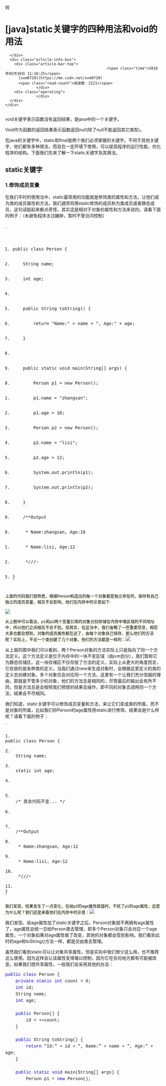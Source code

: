 <div class="blog-content-box">
  <div class="article-header-box">
    <div class="article-header">
      <div class="article-title-box">
        <span class="article-type type-2 float-left">转</span>        

# [java]static关键字的四种用法和void的用法

      </div>
      <div class="article-info-box">
        <div class="article-bar-top">
                                                  <span class="time">2018年05月30日 11:16:25</span>
          [xxm0720](https://me.csdn.net/xxm0720)
          <span class="read-count">阅读数：2121</span>
                  </div>
        <div class="operating">
                  </div>
      </div>
    </div>
  </div>
  <article class="baidu_pl">
    <div id="article_content" class="article_content clearfix csdn-tracking-statistics" data-pid="blog" data-mod="popu_307" data-dsm="post" style="height: 3126px; overflow: hidden;">
            <link rel="stylesheet" href="https://csdnimg.cn/release/phoenix/template/css/ck_htmledit_views-f57960eb32.css">
                              <link rel="stylesheet" href="https://csdnimg.cn/release/phoenix/template/css/ck_htmledit_views-f57960eb32.css">
          <div class="htmledit_views" id="content_views">

<span style="font-family:'-apple-system', 'SF UI Text', Arial, 'PingFang SC', 'Hiragino Sans GB', 'Microsoft YaHei', 'WenQuanYi Micro Hei', sans-serif, SimHei, SimSun;background-color:rgb(255,255,255);">void关键字表示函数没有返回结果，是java中的一个关键字。</span>

<span style="font-family:'-apple-system', 'SF UI Text', Arial, 'PingFang SC', 'Hiragino Sans GB', 'Microsoft YaHei', 'WenQuanYi Micro Hei', sans-serif, SimHei, SimSun;background-color:rgb(255,255,255);"><span style="font-family:'-apple-system', 'SF UI Text', Arial, 'PingFang SC', 'Hiragino Sans GB', 'Microsoft YaHei', 'WenQuanYi Micro Hei', sans-serif, SimHei, SimSun;background-color:rgb(255,255,255);">Void作为函数的返回结果表示函数返回null(除了null不能返回其它类型)。</span>
</span>

在java的关键字中，<span style="margin:0px;padding:0px;">static</span>和<span style="margin:0px;padding:0px;">final</span>是两个我们必须掌握的关键字。不同于其他关键字，他们都有多种用法，而且在一定环境下使用，可以提高程序的运行性能，优化程序的结构。下面我们先来了解一下static关键字及其用法。

## <a name="t0"></a>static关键字

### <a name="t1"></a>1.修饰成员变量

在我们平时的使用当中，static最常用的功能就是修饰类的属性和方法，让他们成为类的成员属性和方法，我们通常将用static修饰的成员称为类成员或者静态成员，这句话挺起来都点奇怪，其实这是相对于对象的属性和方法来说的。请看下面的例子：（未避免程序太过臃肿，暂时不管访问控制）
<pre><div class="hljs-button {2}" data-title="复制" onclick="hljs.copyCode(event)"></div></pre><pre class="java" name="code">`

1.  <div class="hljs-ln-numbers"><div class="hljs-ln-line hljs-ln-n" data-line-number="1"></div></div><div class="hljs-ln-code"><div class="hljs-ln-line">public class Person {</div></div>
2.  <div class="hljs-ln-numbers"><div class="hljs-ln-line hljs-ln-n" data-line-number="2"></div></div><div class="hljs-ln-code"><div class="hljs-ln-line">    String name;</div></div>
3.  <div class="hljs-ln-numbers"><div class="hljs-ln-line hljs-ln-n" data-line-number="3"></div></div><div class="hljs-ln-code"><div class="hljs-ln-line">    int age;</div></div>
4.  <div class="hljs-ln-numbers"><div class="hljs-ln-line hljs-ln-n" data-line-number="4"></div></div><div class="hljs-ln-code"><div class="hljs-ln-line">    </div></div>
5.  <div class="hljs-ln-numbers"><div class="hljs-ln-line hljs-ln-n" data-line-number="5"></div></div><div class="hljs-ln-code"><div class="hljs-ln-line">    public String toString() {</div></div>
6.  <div class="hljs-ln-numbers"><div class="hljs-ln-line hljs-ln-n" data-line-number="6"></div></div><div class="hljs-ln-code"><div class="hljs-ln-line">        return "Name:" + name + ", Age:" + age;</div></div>
7.  <div class="hljs-ln-numbers"><div class="hljs-ln-line hljs-ln-n" data-line-number="7"></div></div><div class="hljs-ln-code"><div class="hljs-ln-line">    }</div></div>
8.  <div class="hljs-ln-numbers"><div class="hljs-ln-line hljs-ln-n" data-line-number="8"></div></div><div class="hljs-ln-code"><div class="hljs-ln-line">    </div></div>
9.  <div class="hljs-ln-numbers"><div class="hljs-ln-line hljs-ln-n" data-line-number="9"></div></div><div class="hljs-ln-code"><div class="hljs-ln-line">    public static void main(String[] args) {</div></div>
10.  <div class="hljs-ln-numbers"><div class="hljs-ln-line hljs-ln-n" data-line-number="10"></div></div><div class="hljs-ln-code"><div class="hljs-ln-line">        Person p1 = new Person();</div></div>
11.  <div class="hljs-ln-numbers"><div class="hljs-ln-line hljs-ln-n" data-line-number="11"></div></div><div class="hljs-ln-code"><div class="hljs-ln-line">        p1.name = "zhangsan";</div></div>
12.  <div class="hljs-ln-numbers"><div class="hljs-ln-line hljs-ln-n" data-line-number="12"></div></div><div class="hljs-ln-code"><div class="hljs-ln-line">        p1.age = 10;</div></div>
13.  <div class="hljs-ln-numbers"><div class="hljs-ln-line hljs-ln-n" data-line-number="13"></div></div><div class="hljs-ln-code"><div class="hljs-ln-line">        Person p2 = new Person();</div></div>
14.  <div class="hljs-ln-numbers"><div class="hljs-ln-line hljs-ln-n" data-line-number="14"></div></div><div class="hljs-ln-code"><div class="hljs-ln-line">        p2.name = "lisi";</div></div>
15.  <div class="hljs-ln-numbers"><div class="hljs-ln-line hljs-ln-n" data-line-number="15"></div></div><div class="hljs-ln-code"><div class="hljs-ln-line">        p2.age = 12;</div></div>
16.  <div class="hljs-ln-numbers"><div class="hljs-ln-line hljs-ln-n" data-line-number="16"></div></div><div class="hljs-ln-code"><div class="hljs-ln-line">        System.out.println(p1);</div></div>
17.  <div class="hljs-ln-numbers"><div class="hljs-ln-line hljs-ln-n" data-line-number="17"></div></div><div class="hljs-ln-code"><div class="hljs-ln-line">        System.out.println(p2);</div></div>
18.  <div class="hljs-ln-numbers"><div class="hljs-ln-line hljs-ln-n" data-line-number="18"></div></div><div class="hljs-ln-code"><div class="hljs-ln-line">    }</div></div>
19.  <div class="hljs-ln-numbers"><div class="hljs-ln-line hljs-ln-n" data-line-number="19"></div></div><div class="hljs-ln-code"><div class="hljs-ln-line">    /**Output</div></div>
20.  <div class="hljs-ln-numbers"><div class="hljs-ln-line hljs-ln-n" data-line-number="20"></div></div><div class="hljs-ln-code"><div class="hljs-ln-line">     * Name:zhangsan, Age:10</div></div>
21.  <div class="hljs-ln-numbers"><div class="hljs-ln-line hljs-ln-n" data-line-number="21"></div></div><div class="hljs-ln-code"><div class="hljs-ln-line">     * Name:lisi, Age:12</div></div>
22.  <div class="hljs-ln-numbers"><div class="hljs-ln-line hljs-ln-n" data-line-number="22"></div></div><div class="hljs-ln-code"><div class="hljs-ln-line">     *///~</div></div>
23.  <div class="hljs-ln-numbers"><div class="hljs-ln-line hljs-ln-n" data-line-number="23"></div></div><div class="hljs-ln-code"><div class="hljs-ln-line">}</div></div>`<div class="hljs-button {2}" data-title="复制" onclick="hljs.copyCode(event)"></div></pre>

<span style="color:rgb(0,0,0);font-family:Verdana, Arial, Helvetica, sans-serif;font-size:13px;text-align:left;background-color:rgb(254,254,242);">上面的代码我们很熟悉，根据Person构造出的每一个对象都是独立存在的，保存有自己独立的成员变量，相互不会影响，他们在内存中的示意如下:</span>

<span style="color:rgb(0,0,0);font-family:Verdana, Arial, Helvetica, sans-serif;font-size:13px;text-align:left;background-color:rgb(254,254,242);">![](https://images2015.cnblogs.com/blog/1055692/201701/1055692-20170128111659941-455494498.jpg)
</span>

<span style="color:rgb(0,0,0);font-family:Verdana, Arial, Helvetica, sans-serif;font-size:13px;text-align:left;background-color:rgb(254,254,242);"><span style="color:rgb(0,0,0);font-family:Verdana, Arial, Helvetica, sans-serif;font-size:13px;text-align:left;background-color:rgb(254,254,242);">从上图中可以看出，p1和p2两个变量引用的对象分别存储在内存中堆区域的不同地址中，所以他们之间相互不会干扰。但其实，在这当中，我们省略了一些重要信息，相信大家也都会想到，对象的成员属性都在这了，由每个对象自己保存，那么他们的方法呢？实际上，不论一个类创建了几个对象，他们的方法都是一样的：</span>![](https://images2015.cnblogs.com/blog/1055692/201701/1055692-20170129182729316-1860809324.jpg)
</span>

<span style="color:rgb(0,0,0);font-family:Verdana, Arial, Helvetica, sans-serif;font-size:13px;text-align:left;background-color:rgb(254,254,242);"></span>

从上面的图中我们可以看到，两个Person对象的方法实际上只是指向了同一个方法定义。这个方法定义是位于内存中的一块不变区域（由jvm划分），我们暂称它为静态存储区。这一块存储区不仅存放了方法的定义，实际上从更大的角度而言，它存放的是各种类的定义，当我们通过new来生成对象时，会根据这里定义的类的定义去创建对象。多个对象仅会对应同一个方法，这里有一个让我们充分信服的理由，那就是不管多少的对象，他们的方法总是相同的，尽管最后的输出会有所不同，但是方法总是会按照我们预想的结果去操作，即不同的对象去调用同一个方法，结果会不尽相同。

我们知道，static关键字可以修饰成员变量和方法，来让它们变成类的所属，而不是对象的所属，比如我们将Person的age属性用static进行修饰，结果会是什么样呢？请看下面的例子：

<pre>`

1.  <div class="hljs-ln-numbers"><div class="hljs-ln-line hljs-ln-n" data-line-number="1"></div></div><div class="hljs-ln-code"><div class="hljs-ln-line"><span class="hljs-keyword">public</span> <span class="hljs-class"><span class="hljs-keyword">class</span> <span class="hljs-title">Person</span> </span>{</div></div>
2.  <div class="hljs-ln-numbers"><div class="hljs-ln-line hljs-ln-n" data-line-number="2"></div></div><div class="hljs-ln-code"><div class="hljs-ln-line">    String name;</div></div>
3.  <div class="hljs-ln-numbers"><div class="hljs-ln-line hljs-ln-n" data-line-number="3"></div></div><div class="hljs-ln-code"><div class="hljs-ln-line">    <span class="hljs-keyword">static</span> <span class="hljs-keyword">int</span> age;</div></div>
4.  <div class="hljs-ln-numbers"><div class="hljs-ln-line hljs-ln-n" data-line-number="4"></div></div><div class="hljs-ln-code"><div class="hljs-ln-line">    </div></div>
5.  <div class="hljs-ln-numbers"><div class="hljs-ln-line hljs-ln-n" data-line-number="5"></div></div><div class="hljs-ln-code"><div class="hljs-ln-line">    <span class="hljs-comment">/* 其余代码不变... */</span></div></div>
6.  <div class="hljs-ln-numbers"><div class="hljs-ln-line hljs-ln-n" data-line-number="6"></div></div><div class="hljs-ln-code"><div class="hljs-ln-line"> </div></div>
7.  <div class="hljs-ln-numbers"><div class="hljs-ln-line hljs-ln-n" data-line-number="7"></div></div><div class="hljs-ln-code"><div class="hljs-ln-line">    <span class="hljs-comment"><span class="hljs-comment">/**Output</span></span></div></div>
8.  <div class="hljs-ln-numbers"><div class="hljs-ln-line hljs-ln-n" data-line-number="8"></div></div><div class="hljs-ln-code"><div class="hljs-ln-line"><span class="hljs-comment">     * Name:zhangsan, Age:12</span></div></div>
9.  <div class="hljs-ln-numbers"><div class="hljs-ln-line hljs-ln-n" data-line-number="9"></div></div><div class="hljs-ln-code"><div class="hljs-ln-line"><span class="hljs-comment">     * Name:lisi, Age:12</span></div></div>
10.  <div class="hljs-ln-numbers"><div class="hljs-ln-line hljs-ln-n" data-line-number="10"></div></div><div class="hljs-ln-code"><div class="hljs-ln-line"><span class="hljs-comment">     */</span><span class="hljs-comment">//~</span></div></div>
11.  <div class="hljs-ln-numbers"><div class="hljs-ln-line hljs-ln-n" data-line-number="11"></div></div><div class="hljs-ln-code"><div class="hljs-ln-line">}</div></div>`<div class="hljs-button {2}" data-title="复制" onclick="hljs.copyCode(event)"></div></pre>

<span style="color:rgb(0,0,0);font-family:Verdana, Arial, Helvetica, sans-serif;font-size:13px;text-align:left;background-color:rgb(254,254,242);">我们发现，结果发生了一点变化，在给p2的age属性赋值时，干扰了p1的age属性，这是为什么呢？我们还是来看他们在内存中的示意：</span>![](https://images2015.cnblogs.com/blog/1055692/201701/1055692-20170129182741362-1771285007.jpg)

我们发现，给age属性加了<span style="margin:0px;padding:0px;">static</span>关键字之后，Person对象就不再拥有age属性了，age属性会统一交给Person类去管理，即多个Person对象只会对应一个age属性，一个对象如果对age属性做了改变，其他的对象都会受到影响。我们看到此时的age和toString()方法一样，都是交由类去管理。

虽然我们看到static可以让对象共享属性，但是实际中我们很少这么用，也不推荐这么使用。因为这样会让该属性变得难以控制，因为它在任何地方都有可能被改变。如果我们想共享属性，一般我们会采用其他的办法：
<pre style="margin-bottom:0px;padding-right:0px;padding-left:0px;white-space:pre-wrap;text-align:left;font-family:'Courier New';"><span style="margin:0px;padding:0px;line-height:1.5;color:rgb(0,0,255);">public</span> <span style="margin:0px;padding:0px;line-height:1.5;color:rgb(0,0,255);">class</span><span style="margin:0px;padding:0px;line-height:1.5;"> Person {
    </span><span style="margin:0px;padding:0px;line-height:1.5;color:rgb(0,0,255);">private</span> <span style="margin:0px;padding:0px;line-height:1.5;color:rgb(0,0,255);">static</span> <span style="margin:0px;padding:0px;line-height:1.5;color:rgb(0,0,255);">int</span> count = 0<span style="margin:0px;padding:0px;line-height:1.5;">;
    </span><span style="margin:0px;padding:0px;line-height:1.5;color:rgb(0,0,255);">int</span><span style="margin:0px;padding:0px;line-height:1.5;"> id;
    String name;
    </span><span style="margin:0px;padding:0px;line-height:1.5;color:rgb(0,0,255);">int</span><span style="margin:0px;padding:0px;line-height:1.5;"> age;

    </span><span style="margin:0px;padding:0px;line-height:1.5;color:rgb(0,0,255);">public</span><span style="margin:0px;padding:0px;line-height:1.5;"> Person() {
        id </span>= ++count<span style="margin:0px;padding:0px;line-height:1.5;">;
    }

    </span><span style="margin:0px;padding:0px;line-height:1.5;color:rgb(0,0,255);">public</span><span style="margin:0px;padding:0px;line-height:1.5;"> String toString() {
        </span><span style="margin:0px;padding:0px;line-height:1.5;color:rgb(0,0,255);">return</span> "Id:" + id + ", Name:" + name + ", Age:" +<span style="margin:0px;padding:0px;line-height:1.5;"> age;
    }

    </span><span style="margin:0px;padding:0px;line-height:1.5;color:rgb(0,0,255);">public</span> <span style="margin:0px;padding:0px;line-height:1.5;color:rgb(0,0,255);">static</span> <span style="margin:0px;padding:0px;line-height:1.5;color:rgb(0,0,255);">void</span><span style="margin:0px;padding:0px;line-height:1.5;"> main(String[] args) {
        Person p1 </span>= <span style="margin:0px;padding:0px;line-height:1.5;color:rgb(0,0,255);">new</span><span style="margin:0px;padding:0px;line-height:1.5;"> Person();
        p1.name </span>= "zhangsan"<span style="margin:0px;padding:0px;line-height:1.5;">;
        p1.age </span>= 10<span style="margin:0px;padding:0px;line-height:1.5;">;
        Person p2 </span>= <span style="margin:0px;padding:0px;line-height:1.5;color:rgb(0,0,255);">new</span><span style="margin:0px;padding:0px;line-height:1.5;"> Person();
        p2.name </span>= "lisi"<span style="margin:0px;padding:0px;line-height:1.5;">;
        p2.age </span>= 12<span style="margin:0px;padding:0px;line-height:1.5;">;
        System.out.println(p1);
        System.out.println(p2);
    }
    </span><span style="margin:0px;padding:0px;line-height:1.5;color:rgb(0,128,0);">/**</span><span style="margin:0px;padding:0px;line-height:1.5;color:rgb(0,128,0);">Output
     * Id:1, Name:zhangsan, Age:10
     * Id:2, Name:lisi, Age:12
     </span><span style="margin:0px;padding:0px;line-height:1.5;color:rgb(0,128,0);">*///</span><span style="margin:0px;padding:0px;line-height:1.5;color:rgb(0,128,0);">~</span>
}</pre>

上面的代码起到了给Person的对象创建一个唯一id以及记录总数的作用，其中count由static修饰，是Person类的成员属性，每次创建一个Person对象，就会使该属性自加1然后赋给对象的id属性，这样，count属性记录了创建Person对象的总数，由于count使用了private修饰，所以从类外面无法随意改变。

### <a name="t2"></a>2.修饰成员方法

static的另一个作用，就是修饰成员方法。相比于修饰成员属性，修饰成员方法对于数据的存储上面并没有多大的变化，因为我们从上面可以看出，方法本来就是存放在类的定义当中的。static修饰成员方法最大的作用，就是可以使用"<span style="margin:0px;padding:0px;">类名.方法名</span>"的方式操作方法，避免了先要new出对象的繁琐和资源消耗，我们可能会经常在帮助类中看到它的使用：

<pre>`

1.  <div class="hljs-ln-numbers"><div class="hljs-ln-line hljs-ln-n" data-line-number="1"></div></div><div class="hljs-ln-code"><div class="hljs-ln-line"><span class="hljs-keyword">public</span> <span class="hljs-class"><span class="hljs-keyword">class</span> <span class="hljs-title">PrintHelper</span> </span>{</div></div>
2.  <div class="hljs-ln-numbers"><div class="hljs-ln-line hljs-ln-n" data-line-number="2"></div></div><div class="hljs-ln-code"><div class="hljs-ln-line"> </div></div>
3.  <div class="hljs-ln-numbers"><div class="hljs-ln-line hljs-ln-n" data-line-number="3"></div></div><div class="hljs-ln-code"><div class="hljs-ln-line">    <span class="hljs-function"><span class="hljs-keyword">public</span> <span class="hljs-keyword">static</span> <span class="hljs-keyword">void</span> <span class="hljs-title">print</span><span class="hljs-params">(Object o)</span></span>{</div></div>
4.  <div class="hljs-ln-numbers"><div class="hljs-ln-line hljs-ln-n" data-line-number="4"></div></div><div class="hljs-ln-code"><div class="hljs-ln-line">        System.out.println(o);</div></div>
5.  <div class="hljs-ln-numbers"><div class="hljs-ln-line hljs-ln-n" data-line-number="5"></div></div><div class="hljs-ln-code"><div class="hljs-ln-line">    }</div></div>
6.  <div class="hljs-ln-numbers"><div class="hljs-ln-line hljs-ln-n" data-line-number="6"></div></div><div class="hljs-ln-code"><div class="hljs-ln-line">    </div></div>
7.  <div class="hljs-ln-numbers"><div class="hljs-ln-line hljs-ln-n" data-line-number="7"></div></div><div class="hljs-ln-code"><div class="hljs-ln-line">    <span class="hljs-function"><span class="hljs-keyword">public</span> <span class="hljs-keyword">static</span> <span class="hljs-keyword">void</span> <span class="hljs-title">main</span><span class="hljs-params">(String[] args)</span> </span>{</div></div>
8.  <div class="hljs-ln-numbers"><div class="hljs-ln-line hljs-ln-n" data-line-number="8"></div></div><div class="hljs-ln-code"><div class="hljs-ln-line">        PrintHelper.print(<span class="hljs-string">"Hello world"</span>);</div></div>
9.  <div class="hljs-ln-numbers"><div class="hljs-ln-line hljs-ln-n" data-line-number="9"></div></div><div class="hljs-ln-code"><div class="hljs-ln-line">    }</div></div>
10.  <div class="hljs-ln-numbers"><div class="hljs-ln-line hljs-ln-n" data-line-number="10"></div></div><div class="hljs-ln-code"><div class="hljs-ln-line">}</div></div>`<div class="hljs-button {2}" data-title="复制" onclick="hljs.copyCode(event)"></div></pre>

上面便是一个例子（现在还不太实用），但是我们可以看到它的作用，使得static修饰的方法成为类的方法，使用时通过“<span style="margin:0px;padding:0px;">类名.方法名</span>”的方式就可以方便的使用了，相当于定义了一个全局的函数（只要导入该类所在的包即可）。不过它也有使用的局限，一个static修饰的类中，不能使用非static修饰的成员变量和方法，这很好理解，因为static修饰的方法是属于类的，如果去直接使用对象的成员变量，它会不知所措（不知该使用哪一个对象的属性）。

### <a name="t3"></a>3.静态块

在说明static关键字的第三个用法时，我们有必要重新梳理一下一个对象的初始化过程。以下面的代码为例：
<div class="cnblogs_code" style="margin:5px 0px;padding:5px;background-color:rgb(245,245,245);border:1px solid rgb(204,204,204);color:rgb(0,0,0);text-align:left;font-family:'Courier New';font-size:12px;"><pre style="margin-bottom:0px;padding-right:0px;padding-left:0px;white-space:pre-wrap;font-family:'Courier New';"><span style="margin:0px;padding:0px;line-height:1.5;color:rgb(0,0,255);">package</span><span style="margin:0px;padding:0px;line-height:1.5;"> com.dotgua.study;

</span><span style="margin:0px;padding:0px;line-height:1.5;color:rgb(0,0,255);">class</span><span style="margin:0px;padding:0px;line-height:1.5;"> Book{
    </span><span style="margin:0px;padding:0px;line-height:1.5;color:rgb(0,0,255);">public</span><span style="margin:0px;padding:0px;line-height:1.5;"> Book(String msg) {
        System.out.println(msg);
    }
}

</span><span style="margin:0px;padding:0px;line-height:1.5;color:rgb(0,0,255);">public</span> <span style="margin:0px;padding:0px;line-height:1.5;color:rgb(0,0,255);">class</span><span style="margin:0px;padding:0px;line-height:1.5;"> Person {

    Book book1 </span>= <span style="margin:0px;padding:0px;line-height:1.5;color:rgb(0,0,255);">new</span> Book("book1成员变量初始化"<span style="margin:0px;padding:0px;line-height:1.5;">);
    </span><span style="margin:0px;padding:0px;line-height:1.5;color:rgb(0,0,255);">static</span> Book book2 = <span style="margin:0px;padding:0px;line-height:1.5;color:rgb(0,0,255);">new</span> Book("static成员book2成员变量初始化"<span style="margin:0px;padding:0px;line-height:1.5;">);

    </span><span style="margin:0px;padding:0px;line-height:1.5;color:rgb(0,0,255);">public</span><span style="margin:0px;padding:0px;line-height:1.5;"> Person(String msg) {
        System.out.println(msg);
    }

    Book book3 </span>= <span style="margin:0px;padding:0px;line-height:1.5;color:rgb(0,0,255);">new</span> Book("book3成员变量初始化"<span style="margin:0px;padding:0px;line-height:1.5;">);
    </span><span style="margin:0px;padding:0px;line-height:1.5;color:rgb(0,0,255);">static</span> Book book4 = <span style="margin:0px;padding:0px;line-height:1.5;color:rgb(0,0,255);">new</span> Book("static成员book4成员变量初始化"<span style="margin:0px;padding:0px;line-height:1.5;">);

    </span><span style="margin:0px;padding:0px;line-height:1.5;color:rgb(0,0,255);">public</span> <span style="margin:0px;padding:0px;line-height:1.5;color:rgb(0,0,255);">static</span> <span style="margin:0px;padding:0px;line-height:1.5;color:rgb(0,0,255);">void</span><span style="margin:0px;padding:0px;line-height:1.5;"> main(String[] args) {
        Person p1 </span>= <span style="margin:0px;padding:0px;line-height:1.5;color:rgb(0,0,255);">new</span> Person("p1初始化"<span style="margin:0px;padding:0px;line-height:1.5;">);
    }
    </span><span style="margin:0px;padding:0px;line-height:1.5;color:rgb(0,128,0);">/**</span><span style="margin:0px;padding:0px;line-height:1.5;color:rgb(0,128,0);">Output
     * static成员book2成员变量初始化
     * static成员book4成员变量初始化
     * book1成员变量初始化
     * book3成员变量初始化
     * p1初始化
     </span><span style="margin:0px;padding:0px;line-height:1.5;color:rgb(0,128,0);">*///</span><span style="margin:0px;padding:0px;line-height:1.5;color:rgb(0,128,0);">~</span>
}</pre></div>

&nbsp;上面的例子中，Person类中组合了四个Book成员变量，两个是普通成员，两个是static修饰的类成员。我们可以看到，当我们new一个Person对象时，static修饰的成员变量首先被初始化，随后是普通成员，最后调用Person类的构造方法完成初始化。也就是说，在创建对象时，static修饰的成员会首先被初始化，而且我们还可以看到，如果有多个static修饰的成员，那么会按照他们的先后位置进行初始化。

实际上，static修饰的成员的初始化可以更早的进行，请看下面的例子：
<div class="cnblogs_code" style="margin:5px 0px;padding:5px;background-color:rgb(245,245,245);border:1px solid rgb(204,204,204);color:rgb(0,0,0);text-align:left;font-family:'Courier New';font-size:12px;"><div class="cnblogs_code_toolbar" style="margin:5px 0px 0px;padding:0px;">
</div><pre style="margin-bottom:0px;padding-right:0px;padding-left:0px;white-space:pre-wrap;font-family:'Courier New';"><span style="margin:0px;padding:0px;line-height:1.5;color:rgb(0,0,255);">class</span><span style="margin:0px;padding:0px;line-height:1.5;"> Book{
    </span><span style="margin:0px;padding:0px;line-height:1.5;color:rgb(0,0,255);">public</span><span style="margin:0px;padding:0px;line-height:1.5;"> Book(String msg) {
        System.out.println(msg);
    }
}

</span><span style="margin:0px;padding:0px;line-height:1.5;color:rgb(0,0,255);">public</span> <span style="margin:0px;padding:0px;line-height:1.5;color:rgb(0,0,255);">class</span><span style="margin:0px;padding:0px;line-height:1.5;"> Person {

    Book book1 </span>= <span style="margin:0px;padding:0px;line-height:1.5;color:rgb(0,0,255);">new</span> Book("book1成员变量初始化"<span style="margin:0px;padding:0px;line-height:1.5;">);
    </span><span style="margin:0px;padding:0px;line-height:1.5;color:rgb(0,0,255);">static</span> Book book2 = <span style="margin:0px;padding:0px;line-height:1.5;color:rgb(0,0,255);">new</span> Book("static成员book2成员变量初始化"<span style="margin:0px;padding:0px;line-height:1.5;">);

    </span><span style="margin:0px;padding:0px;line-height:1.5;color:rgb(0,0,255);">public</span><span style="margin:0px;padding:0px;line-height:1.5;"> Person(String msg) {
        System.out.println(msg);
    }

    Book book3 </span>= <span style="margin:0px;padding:0px;line-height:1.5;color:rgb(0,0,255);">new</span> Book("book3成员变量初始化"<span style="margin:0px;padding:0px;line-height:1.5;">);
    </span><span style="margin:0px;padding:0px;line-height:1.5;color:rgb(0,0,255);">static</span> Book book4 = <span style="margin:0px;padding:0px;line-height:1.5;color:rgb(0,0,255);">new</span> Book("static成员book4成员变量初始化"<span style="margin:0px;padding:0px;line-height:1.5;">);

    </span><span style="margin:0px;padding:0px;line-height:1.5;color:rgb(0,0,255);">public</span> <span style="margin:0px;padding:0px;line-height:1.5;color:rgb(0,0,255);">static</span> <span style="margin:0px;padding:0px;line-height:1.5;color:rgb(0,0,255);">void</span><span style="margin:0px;padding:0px;line-height:1.5;"> funStatic() {
        System.out.println(</span>"static修饰的funStatic方法"<span style="margin:0px;padding:0px;line-height:1.5;">);
    }

    </span><span style="margin:0px;padding:0px;line-height:1.5;color:rgb(0,0,255);">public</span> <span style="margin:0px;padding:0px;line-height:1.5;color:rgb(0,0,255);">static</span> <span style="margin:0px;padding:0px;line-height:1.5;color:rgb(0,0,255);">void</span><span style="margin:0px;padding:0px;line-height:1.5;"> main(String[] args) {
        Person.funStatic();
        System.out.println(</span>"****************"<span style="margin:0px;padding:0px;line-height:1.5;">);
        Person p1 </span>= <span style="margin:0px;padding:0px;line-height:1.5;color:rgb(0,0,255);">new</span> Person("p1初始化"<span style="margin:0px;padding:0px;line-height:1.5;">);
    }
    </span><span style="margin:0px;padding:0px;line-height:1.5;color:rgb(0,128,0);">/**</span><span style="margin:0px;padding:0px;line-height:1.5;color:rgb(0,128,0);">Output
     * static成员book2成员变量初始化
     * static成员book4成员变量初始化
     * static修饰的funStatic方法
     * ***************
     * book1成员变量初始化
     * book3成员变量初始化
     * p1初始化
     </span><span style="margin:0px;padding:0px;line-height:1.5;color:rgb(0,128,0);">*///</span><span style="margin:0px;padding:0px;line-height:1.5;color:rgb(0,128,0);">~</span>
}</pre></div>

在上面的例子中我们可以发现两个有意思的地方，第一个是当我们没有创建对象，而是通过类去调用类方法时，尽管该方法没有使用到任何的类成员，类成员还是在方法调用之前就初始化了，这说明，当我们第一次去使用一个类时，就会触发该类的成员初始化。第二个是当我们使用了类方法，完成类的成员的初始化后，再new该类的对象时，static修饰的类成员没有再次初始化，这说明，static修饰的类成员，在程序运行过程中，只需要初始化一次即可，不会进行多次的初始化。

回顾了对象的初始化以后，我们再来看static的第三个作用就非常简单了，那就是当我们初始化static修饰的成员时，可以将他们统一放在一个以static开始，用花括号包裹起来的块状语句中：
<pre>`

1.  <div class="hljs-ln-numbers"><div class="hljs-ln-line hljs-ln-n" data-line-number="1"></div></div><div class="hljs-ln-code"><div class="hljs-ln-line"><span class="hljs-class"><span class="hljs-keyword">class</span> <span class="hljs-title">Book</span></span>{</div></div>
2.  <div class="hljs-ln-numbers"><div class="hljs-ln-line hljs-ln-n" data-line-number="2"></div></div><div class="hljs-ln-code"><div class="hljs-ln-line">    <span class="hljs-function"><span class="hljs-keyword">public</span> <span class="hljs-title">Book</span><span class="hljs-params">(String msg)</span> </span>{</div></div>
3.  <div class="hljs-ln-numbers"><div class="hljs-ln-line hljs-ln-n" data-line-number="3"></div></div><div class="hljs-ln-code"><div class="hljs-ln-line">        System.out.println(msg);</div></div>
4.  <div class="hljs-ln-numbers"><div class="hljs-ln-line hljs-ln-n" data-line-number="4"></div></div><div class="hljs-ln-code"><div class="hljs-ln-line">    }</div></div>
5.  <div class="hljs-ln-numbers"><div class="hljs-ln-line hljs-ln-n" data-line-number="5"></div></div><div class="hljs-ln-code"><div class="hljs-ln-line">}</div></div>
6.  <div class="hljs-ln-numbers"><div class="hljs-ln-line hljs-ln-n" data-line-number="6"></div></div><div class="hljs-ln-code"><div class="hljs-ln-line"> </div></div>
7.  <div class="hljs-ln-numbers"><div class="hljs-ln-line hljs-ln-n" data-line-number="7"></div></div><div class="hljs-ln-code"><div class="hljs-ln-line"><span class="hljs-keyword">public</span> <span class="hljs-class"><span class="hljs-keyword">class</span> <span class="hljs-title">Person</span> </span>{</div></div>
8.  <div class="hljs-ln-numbers"><div class="hljs-ln-line hljs-ln-n" data-line-number="8"></div></div><div class="hljs-ln-code"><div class="hljs-ln-line"> </div></div>
9.  <div class="hljs-ln-numbers"><div class="hljs-ln-line hljs-ln-n" data-line-number="9"></div></div><div class="hljs-ln-code"><div class="hljs-ln-line">    Book book1 = <span class="hljs-keyword">new</span> Book(<span class="hljs-string">"book1成员变量初始化"</span>);</div></div>
10.  <div class="hljs-ln-numbers"><div class="hljs-ln-line hljs-ln-n" data-line-number="10"></div></div><div class="hljs-ln-code"><div class="hljs-ln-line">    <span class="hljs-keyword">static</span> Book book2;</div></div>
11.  <div class="hljs-ln-numbers"><div class="hljs-ln-line hljs-ln-n" data-line-number="11"></div></div><div class="hljs-ln-code"><div class="hljs-ln-line">    </div></div>
12.  <div class="hljs-ln-numbers"><div class="hljs-ln-line hljs-ln-n" data-line-number="12"></div></div><div class="hljs-ln-code"><div class="hljs-ln-line">    <span class="hljs-keyword">static</span> {</div></div>
13.  <div class="hljs-ln-numbers"><div class="hljs-ln-line hljs-ln-n" data-line-number="13"></div></div><div class="hljs-ln-code"><div class="hljs-ln-line">        book2 = <span class="hljs-keyword">new</span> Book(<span class="hljs-string">"static成员book2成员变量初始化"</span>);</div></div>
14.  <div class="hljs-ln-numbers"><div class="hljs-ln-line hljs-ln-n" data-line-number="14"></div></div><div class="hljs-ln-code"><div class="hljs-ln-line">        book4 = <span class="hljs-keyword">new</span> Book(<span class="hljs-string">"static成员book4成员变量初始化"</span>);</div></div>
15.  <div class="hljs-ln-numbers"><div class="hljs-ln-line hljs-ln-n" data-line-number="15"></div></div><div class="hljs-ln-code"><div class="hljs-ln-line">    }</div></div>
16.  <div class="hljs-ln-numbers"><div class="hljs-ln-line hljs-ln-n" data-line-number="16"></div></div><div class="hljs-ln-code"><div class="hljs-ln-line">    </div></div>
17.  <div class="hljs-ln-numbers"><div class="hljs-ln-line hljs-ln-n" data-line-number="17"></div></div><div class="hljs-ln-code"><div class="hljs-ln-line">    <span class="hljs-function"><span class="hljs-keyword">public</span> <span class="hljs-title">Person</span><span class="hljs-params">(String msg)</span> </span>{</div></div>
18.  <div class="hljs-ln-numbers"><div class="hljs-ln-line hljs-ln-n" data-line-number="18"></div></div><div class="hljs-ln-code"><div class="hljs-ln-line">        System.out.println(msg);</div></div>
19.  <div class="hljs-ln-numbers"><div class="hljs-ln-line hljs-ln-n" data-line-number="19"></div></div><div class="hljs-ln-code"><div class="hljs-ln-line">    }</div></div>
20.  <div class="hljs-ln-numbers"><div class="hljs-ln-line hljs-ln-n" data-line-number="20"></div></div><div class="hljs-ln-code"><div class="hljs-ln-line">    </div></div>
21.  <div class="hljs-ln-numbers"><div class="hljs-ln-line hljs-ln-n" data-line-number="21"></div></div><div class="hljs-ln-code"><div class="hljs-ln-line">    Book book3 = <span class="hljs-keyword">new</span> Book(<span class="hljs-string">"book3成员变量初始化"</span>);</div></div>
22.  <div class="hljs-ln-numbers"><div class="hljs-ln-line hljs-ln-n" data-line-number="22"></div></div><div class="hljs-ln-code"><div class="hljs-ln-line">    <span class="hljs-keyword">static</span> Book book4;</div></div>
23.  <div class="hljs-ln-numbers"><div class="hljs-ln-line hljs-ln-n" data-line-number="23"></div></div><div class="hljs-ln-code"><div class="hljs-ln-line">    </div></div>
24.  <div class="hljs-ln-numbers"><div class="hljs-ln-line hljs-ln-n" data-line-number="24"></div></div><div class="hljs-ln-code"><div class="hljs-ln-line">    <span class="hljs-function"><span class="hljs-keyword">public</span> <span class="hljs-keyword">static</span> <span class="hljs-keyword">void</span> <span class="hljs-title">funStatic</span><span class="hljs-params">()</span> </span>{</div></div>
25.  <div class="hljs-ln-numbers"><div class="hljs-ln-line hljs-ln-n" data-line-number="25"></div></div><div class="hljs-ln-code"><div class="hljs-ln-line">        System.out.println(<span class="hljs-string">"static修饰的funStatic方法"</span>);</div></div>
26.  <div class="hljs-ln-numbers"><div class="hljs-ln-line hljs-ln-n" data-line-number="26"></div></div><div class="hljs-ln-code"><div class="hljs-ln-line">    }</div></div>
27.  <div class="hljs-ln-numbers"><div class="hljs-ln-line hljs-ln-n" data-line-number="27"></div></div><div class="hljs-ln-code"><div class="hljs-ln-line">    </div></div>
28.  <div class="hljs-ln-numbers"><div class="hljs-ln-line hljs-ln-n" data-line-number="28"></div></div><div class="hljs-ln-code"><div class="hljs-ln-line">    <span class="hljs-function"><span class="hljs-keyword">public</span> <span class="hljs-keyword">static</span> <span class="hljs-keyword">void</span> <span class="hljs-title">main</span><span class="hljs-params">(String[] args)</span> </span>{</div></div>
29.  <div class="hljs-ln-numbers"><div class="hljs-ln-line hljs-ln-n" data-line-number="29"></div></div><div class="hljs-ln-code"><div class="hljs-ln-line">        Person.funStatic();</div></div>
30.  <div class="hljs-ln-numbers"><div class="hljs-ln-line hljs-ln-n" data-line-number="30"></div></div><div class="hljs-ln-code"><div class="hljs-ln-line">        System.out.println(<span class="hljs-string">"****************"</span>);</div></div>
31.  <div class="hljs-ln-numbers"><div class="hljs-ln-line hljs-ln-n" data-line-number="31"></div></div><div class="hljs-ln-code"><div class="hljs-ln-line">        Person p1 = <span class="hljs-keyword">new</span> Person(<span class="hljs-string">"p1初始化"</span>);</div></div>
32.  <div class="hljs-ln-numbers"><div class="hljs-ln-line hljs-ln-n" data-line-number="32"></div></div><div class="hljs-ln-code"><div class="hljs-ln-line">    }</div></div>
33.  <div class="hljs-ln-numbers"><div class="hljs-ln-line hljs-ln-n" data-line-number="33"></div></div><div class="hljs-ln-code"><div class="hljs-ln-line">    <span class="hljs-comment"><span class="hljs-comment">/**Output</span></span></div></div>
34.  <div class="hljs-ln-numbers"><div class="hljs-ln-line hljs-ln-n" data-line-number="34"></div></div><div class="hljs-ln-code"><div class="hljs-ln-line"><span class="hljs-comment">     * static成员book2成员变量初始化</span></div></div>
35.  <div class="hljs-ln-numbers"><div class="hljs-ln-line hljs-ln-n" data-line-number="35"></div></div><div class="hljs-ln-code"><div class="hljs-ln-line"><span class="hljs-comment">     * static成员book4成员变量初始化</span></div></div>
36.  <div class="hljs-ln-numbers"><div class="hljs-ln-line hljs-ln-n" data-line-number="36"></div></div><div class="hljs-ln-code"><div class="hljs-ln-line"><span class="hljs-comment">     * static修饰的funStatic方法</span></div></div>
37.  <div class="hljs-ln-numbers"><div class="hljs-ln-line hljs-ln-n" data-line-number="37"></div></div><div class="hljs-ln-code"><div class="hljs-ln-line"><span class="hljs-comment">     * ***************</span></div></div>
38.  <div class="hljs-ln-numbers"><div class="hljs-ln-line hljs-ln-n" data-line-number="38"></div></div><div class="hljs-ln-code"><div class="hljs-ln-line"><span class="hljs-comment">     * book1成员变量初始化</span></div></div>
39.  <div class="hljs-ln-numbers"><div class="hljs-ln-line hljs-ln-n" data-line-number="39"></div></div><div class="hljs-ln-code"><div class="hljs-ln-line"><span class="hljs-comment">     * book3成员变量初始化</span></div></div>
40.  <div class="hljs-ln-numbers"><div class="hljs-ln-line hljs-ln-n" data-line-number="40"></div></div><div class="hljs-ln-code"><div class="hljs-ln-line"><span class="hljs-comment">     * p1初始化</span></div></div>
41.  <div class="hljs-ln-numbers"><div class="hljs-ln-line hljs-ln-n" data-line-number="41"></div></div><div class="hljs-ln-code"><div class="hljs-ln-line"><span class="hljs-comment">     */</span><span class="hljs-comment">//~</span></div></div>
42.  <div class="hljs-ln-numbers"><div class="hljs-ln-line hljs-ln-n" data-line-number="42"></div></div><div class="hljs-ln-code"><div class="hljs-ln-line">}</div></div>`<div class="hljs-button {2}" data-title="复制" onclick="hljs.copyCode(event)"></div></pre>

我们将上一个例子稍微做了一下修改，可以看到，结果没有二致。

### <a name="t4"></a>4.静态导包

&nbsp;相比于上面的三种用途，第四种用途可能了解的人就比较少了，但是实际上它很简单，而且在调用类方法时会更方便。以上面的“PrintHelper”的例子为例，做一下稍微的变化，即可使用静态导包带给我们的方便：<a title="复制代码" style="background-color:rgb(245,245,245);font-family:'Courier New';font-size:12px;margin:0px;padding:0px;color:rgb(7,93,179);border:none;" target="_blank"></a>
<pre>`

1.  <div class="hljs-ln-numbers"><div class="hljs-ln-line hljs-ln-n" data-line-number="1"></div></div><div class="hljs-ln-code"><div class="hljs-ln-line"><span class="hljs-comment">/* PrintHelper.java文件 */</span></div></div>
2.  <div class="hljs-ln-numbers"><div class="hljs-ln-line hljs-ln-n" data-line-number="2"></div></div><div class="hljs-ln-code"><div class="hljs-ln-line"><span class="hljs-keyword">package</span> com.dotgua.study;</div></div>
3.  <div class="hljs-ln-numbers"><div class="hljs-ln-line hljs-ln-n" data-line-number="3"></div></div><div class="hljs-ln-code"><div class="hljs-ln-line"> </div></div>
4.  <div class="hljs-ln-numbers"><div class="hljs-ln-line hljs-ln-n" data-line-number="4"></div></div><div class="hljs-ln-code"><div class="hljs-ln-line"><span class="hljs-keyword">public</span> <span class="hljs-class"><span class="hljs-keyword">class</span> <span class="hljs-title">PrintHelper</span> </span>{</div></div>
5.  <div class="hljs-ln-numbers"><div class="hljs-ln-line hljs-ln-n" data-line-number="5"></div></div><div class="hljs-ln-code"><div class="hljs-ln-line"> </div></div>
6.  <div class="hljs-ln-numbers"><div class="hljs-ln-line hljs-ln-n" data-line-number="6"></div></div><div class="hljs-ln-code"><div class="hljs-ln-line">    <span class="hljs-function"><span class="hljs-keyword">public</span> <span class="hljs-keyword">static</span> <span class="hljs-keyword">void</span> <span class="hljs-title">print</span><span class="hljs-params">(Object o)</span></span>{</div></div>
7.  <div class="hljs-ln-numbers"><div class="hljs-ln-line hljs-ln-n" data-line-number="7"></div></div><div class="hljs-ln-code"><div class="hljs-ln-line">        System.out.println(o);</div></div>
8.  <div class="hljs-ln-numbers"><div class="hljs-ln-line hljs-ln-n" data-line-number="8"></div></div><div class="hljs-ln-code"><div class="hljs-ln-line">    }</div></div>
9.  <div class="hljs-ln-numbers"><div class="hljs-ln-line hljs-ln-n" data-line-number="9"></div></div><div class="hljs-ln-code"><div class="hljs-ln-line">}</div></div>`<div class="hljs-button {2}" data-title="复制" onclick="hljs.copyCode(event)"></div></pre><div class="cnblogs_code" style="margin:5px 0px;padding:5px;background-color:rgb(245,245,245);border:1px solid rgb(204,204,204);color:rgb(0,0,0);text-align:left;font-family:'Courier New';font-size:12px;"><div class="cnblogs_code_toolbar" style="margin:5px 0px 0px;padding:0px;"><span class="cnblogs_code_copy" style="margin:0px;padding:0px 5px 0px 0px;line-height:1.5;"><a title="复制代码" style="margin:0px;padding:0px;color:rgb(7,93,179);border:none;" target="_blank"></a></span><pre>`

1.  <div class="hljs-ln-numbers"><div class="hljs-ln-line hljs-ln-n" data-line-number="1"></div></div><div class="hljs-ln-code"><div class="hljs-ln-line"><span style="color:rgb(0,0,0);font-family:Consolas, Inconsolata, Courier, monospace;font-size:12px;white-space:pre;background-color:rgb(240,240,240);"><span class="hljs-comment">/* App.java文件 */</span></span></div></div>
2.  <div class="hljs-ln-numbers"><div class="hljs-ln-line hljs-ln-n" data-line-number="2"></div></div><div class="hljs-ln-code"><div class="hljs-ln-line"><span class="hljs-keyword">import</span> <span class="hljs-keyword">static</span> com.dotgua.study.PrintHelper.*;</div></div>
3.  <div class="hljs-ln-numbers"><div class="hljs-ln-line hljs-ln-n" data-line-number="3"></div></div><div class="hljs-ln-code"><div class="hljs-ln-line"> </div></div>
4.  <div class="hljs-ln-numbers"><div class="hljs-ln-line hljs-ln-n" data-line-number="4"></div></div><div class="hljs-ln-code"><div class="hljs-ln-line"><span class="hljs-keyword">public</span> <span class="hljs-class"><span class="hljs-keyword">class</span> <span class="hljs-title">App</span> </span></div></div>
5.  <div class="hljs-ln-numbers"><div class="hljs-ln-line hljs-ln-n" data-line-number="5"></div></div><div class="hljs-ln-code"><div class="hljs-ln-line">{</div></div>
6.  <div class="hljs-ln-numbers"><div class="hljs-ln-line hljs-ln-n" data-line-number="6"></div></div><div class="hljs-ln-code"><div class="hljs-ln-line">    <span class="hljs-function"><span class="hljs-keyword">public</span> <span class="hljs-keyword">static</span> <span class="hljs-keyword">void</span> <span class="hljs-title">main</span><span class="hljs-params">( String[] args )</span></span></div></div>
7.  <div class="hljs-ln-numbers"><div class="hljs-ln-line hljs-ln-n" data-line-number="7"></div></div><div class="hljs-ln-code"><div class="hljs-ln-line">    {</div></div>
8.  <div class="hljs-ln-numbers"><div class="hljs-ln-line hljs-ln-n" data-line-number="8"></div></div><div class="hljs-ln-code"><div class="hljs-ln-line">        print(<span class="hljs-string">"Hello World!"</span>);</div></div>
9.  <div class="hljs-ln-numbers"><div class="hljs-ln-line hljs-ln-n" data-line-number="9"></div></div><div class="hljs-ln-code"><div class="hljs-ln-line">    }</div></div>
10.  <div class="hljs-ln-numbers"><div class="hljs-ln-line hljs-ln-n" data-line-number="10"></div></div><div class="hljs-ln-code"><div class="hljs-ln-line">    <span class="hljs-comment"><span class="hljs-comment">/**Output</span></span></div></div>
11.  <div class="hljs-ln-numbers"><div class="hljs-ln-line hljs-ln-n" data-line-number="11"></div></div><div class="hljs-ln-code"><div class="hljs-ln-line"><span class="hljs-comment">     * Hello World!</span></div></div>
12.  <div class="hljs-ln-numbers"><div class="hljs-ln-line hljs-ln-n" data-line-number="12"></div></div><div class="hljs-ln-code"><div class="hljs-ln-line"><span class="hljs-comment">     */</span><span class="hljs-comment">//~</span></div></div>
13.  <div class="hljs-ln-numbers"><div class="hljs-ln-line hljs-ln-n" data-line-number="13"></div></div><div class="hljs-ln-code"><div class="hljs-ln-line">}</div></div>`<div class="hljs-button {2}" data-title="复制" onclick="hljs.copyCode(event)"></div></pre>

</div></div>

上面的代码来自于两个java文件，其中的PrintHelper很简单，包含了一个用于打印的static方法。而在App.java文件中，我们首先将PrintHelper类导入，这里在导入时，我们使用了static关键字，而且在引入类的最后还加上了<span style="margin:0px;padding:0px;">“.*”</span>，它的作用就是将PrintHelper类中的所有类方法直接导入。不同于非static导入，采用static导入包后，在不与当前类的方法名冲突的情况下，无需使用“<span style="margin:0px;padding:0px;">类名.方法名</span>”的方法去调用类方法了，直接可以采用"<span style="margin:0px;padding:0px;">方法名</span>"去调用类方法，就好像是该类自己的方法一样使用即可。

## <a name="t5"></a>总结

static是java中非常重要的一个关键字，而且它的用法也很丰富，主要有四种用法：

1.  用来修饰成员变量，将其变为类的成员，从而实现所有对象对于该成员的共享；
2.  用来修饰成员方法，将其变为类方法，可以直接使用<span style="margin:0px;padding:0px;">“类名.方法名”</span>的方式调用，常用于工具类；
3.  静态块用法，将多个类成员放在一起初始化，使得程序更加规整，其中理解对象的初始化过程非常关键；
4.  静态导包用法，将类的方法直接导入到当前类中，从而直接使用<span style="margin:0px;padding:0px;">“方法名”</span>即可调用类方法，更加方便。
          </div>
                  </div>
  </article>
</div>
